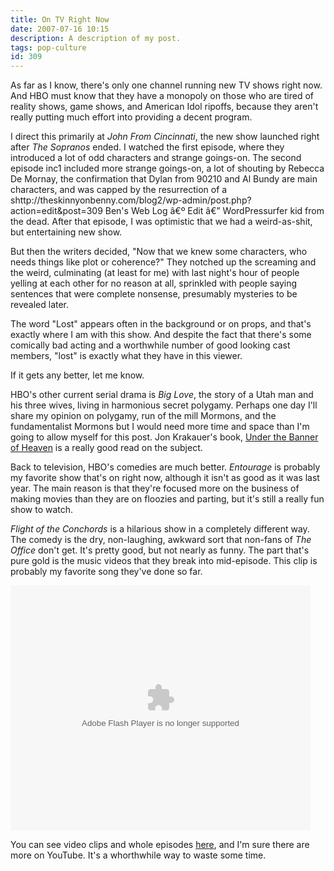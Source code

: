```yaml
---
title: On TV Right Now
date: 2007-07-16 10:15
description: A description of my post.
tags: pop-culture
id: 309
---
```

As far as I know, there's only one channel running new TV shows right now.  And HBO must know that they have a monopoly on those who are tired of reality shows, game shows, and American Idol ripoffs, because they aren't really putting much effort into providing a decent program.

I direct this primarily at <i>John From Cincinnati</i>, the new show launched right after <em>The Sopranos</em> ended.  I watched the first episode, where they introduced a lot of odd characters and strange goings-on.  The second episode inc1
included more strange goings-on, a lot of shouting by Rebecca De Mornay, the confirmation that Dylan from 90210 and Al Bundy are main characters, and was capped by the resurrection of a shttp://theskinnyonbenny.com/blog2/wp-admin/post.php?action=edit&post=309
Ben's Web Log â€º Edit â€” WordPressurfer kid from the dead.  After that episode, I was optimistic that we had a weird-as-shit, but entertaining new show.

But then the writers decided, "Now that we knew some characters, who needs things like plot or coherence?"  They notched up the screaming and the weird, culminating (at least for me) with last night's hour of people yelling at each other for no reason at all, sprinkled with people saying sentences that were complete nonsense, presumably mysteries to be revealed later.

The word "Lost" appears often in the background or on props, and that's exactly where I am with this show.  And despite the fact that there's some comically bad acting and a worthwhile number of good looking cast members, "lost" is exactly what they have in this viewer.

If it gets any better, let me know.

HBO's other current serial drama is <em>Big Love</em>, the story of a Utah man and his three wives, living in harmonious secret polygamy.  Perhaps one day I'll share my opinion on polygamy, run of the mill Mormons, and the fundamentalist Mormons but I would need more time and space than I'm going to allow myself for this post.  Jon Krakauer's book, <a href="http://www.amazon.com/Under-Banner-Heaven-Jon-Krakauer/dp/0330419129/ref=pd_bbs_sr_1/105-6943743-4578005?ie=UTF8&s=books&qid=1184601586&sr=8-1" target="_blank">Under the Banner of Heaven</a> is a really good read on the subject.

Back to television, HBO's comedies are much better.  <em>Entourage</em> is probably my favorite show that's on right now, although it isn't as good as it was last year.  The main reason is that they're focused more on the business of making movies than they are on floozies and parting, but it's still a really fun show to watch.

<em>Flight of the Conchords</em> is a hilarious show in a completely different way.  The comedy is the dry, non-laughing, awkward sort that non-fans of <em>The Office</em> don't get.  It's pretty good, but not nearly as funny.  The part that's pure gold is the music videos that they break into mid-episode.  This clip is probably my favorite song they've done so far.  

<embed src="http://update.videoegg.com/flash/proxy.swf?jsver=1.4" FlashVars="jsver=1.4&allowFlash9Fullscreen=true&MMdoctitle=Test Document - Flash Player Installation&MMplayerType=PlugIn&clickurl_openinnewwindow=true&clickurl=http://www.hbo.com/conchords&skin=skins/hbo480&wmode=window&autoPlay=false&file=http://hbo.001.download.videoegg.com/gid401/cid1501/H0/4J/1183408480F1iHV4GIUy0Qaw7gv0Zu&rootUrl=http://update.videoegg.com/flash/player&swfpath=http://update.videoegg.com/flash/proxy.swf?jsver=1.4" quality="high" allowFullScreen="true" allowScriptAccess="always" scale="noscale" wmode="window" width="480" height="392" name="VE_Player" align="middle" type="application/x-shockwave-flash" pluginspage="http://www.macromedia.com/go/getflashplayer"></embed>

You can see video clips and whole episodes <a href="http://www.hbo.com/conchords/video/index.html" target="_blank">here</a>, and I'm sure there are more on YouTube.  It's a whorthwhile way to waste some time.